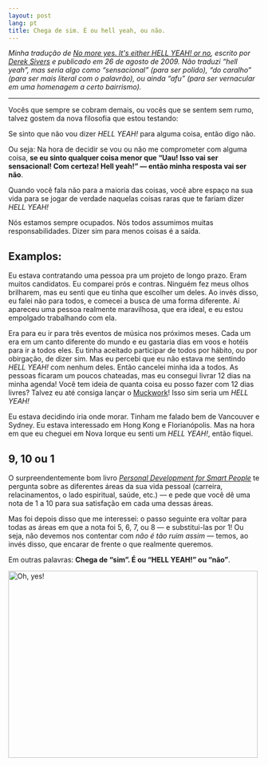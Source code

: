 ```yaml
---
layout: post
lang: pt
title: Chega de sim. É ou hell yeah, ou não.
---
```


_Minha tradução de [No more yes. It's either HELL YEAH! or no](https://sivers.org/hellyeah), escrito por [Derek Sivers](https://sivers.org) e publicado em 26 de agosto de 2009. Não traduzi “hell yeah”, mas seria algo como “sensacional” (para ser polido), “do caralho” (para ser mais literal com o palavrão), ou ainda “afu” (para ser vernacular em uma homenagem a certo bairrismo)._

* * *

Vocês que sempre se cobram demais, ou vocês que se sentem sem rumo, talvez gostem da nova filosofia que estou testando:

Se sinto que não vou dizer _HELL YEAH!_ para alguma coisa, então digo não.

Ou seja: Na hora de decidir se vou ou não me comprometer com alguma coisa, **se eu sinto qualquer coisa menor que “Uau! Isso vai ser sensacional! Com certeza! Hell yeah!” — então minha resposta vai ser não**.

Quando você fala não para a maioria das coisas, você abre espaço na sua vida para se jogar de verdade naquelas coisas raras que te fariam dizer _HELL YEAH!_

Nós estamos sempre ocupados. Nós todos assumimos muitas responsabilidades. Dizer sim para menos coisas é a saída.

## Examplos:

Eu estava contratando uma pessoa pra um projeto de longo prazo. Eram muitos candidatos. Eu comparei prós e contras. Ninguém fez meus olhos brilharem, mas eu senti que eu tinha que escolher um deles. Ao invés disso, eu falei não para todos, e comecei a busca de uma forma diferente. Aí apareceu uma pessoa realmente maravilhosa, que era ideal, e eu estou empolgado trabalhando com ela.

Era para eu ir para três eventos de música nos próximos meses. Cada um era em um canto diferente do mundo e eu gastaria dias em voos e hotéis para ir a todos eles. Eu tinha aceitado participar de todos por hábito, ou por obirgação, de dizer sim. Mas eu percebi que eu não estava me sentindo _HELL YEAH!_ com nenhum deles. Então cancelei minha ida a todos. As pessoas ficaram um poucos chateadas, mas eu consegui livrar 12 dias na minha agenda! Você tem ideia de quanta coisa eu posso fazer com 12 dias livres? Talvez eu até consiga lançar o [Muckwork](http://muckwork.com/)! Isso sim seria um _HELL YEAH!_

Eu estava decidindo iria onde morar. Tinham me falado bem de Vancouver e Sydney. Eu estava interessado em Hong Kong e Florianópolis. Mas na hora em que eu cheguei em Nova Iorque eu senti um _HELL YEAH!_, então fiquei.

## 9, 10 ou 1

O surpreendentemente bom livro [_Personal Development for Smart People_](https://sivers.org/book/PersonalDevelopmentForSmartPeople) te pergunta sobre as diferentes áreas da sua vida pessoal (carreira, relacinamentos, o lado espiritual, saúde, etc.) — e pede que você dê uma nota de 1 a 10 para sua satisfação em cada uma dessas áreas.

Mas foi depois disso que me interessei: o passo seguinte era voltar para todas as áreas em que a nota foi 5, 6, 7, ou 8 — e substitui-las por 1! Ou seja, não devemos nos contentar com _não é tão ruim assim_ — temos, ao invés disso, que encarar de frente o que realmente queremos.

Em outras palavras: **Chega de “sim”. É ou “HELL YEAH!” ou “não”**.

<p class="center"><a data-flickr-embed="true"  href="https://www.flickr.com/photos/lilivc/643831993/" title="Oh, yes!"><img src="https://farm2.staticflickr.com/1391/643831993_79c3454511.jpg" width="500" height="375" alt="Oh, yes!"></a><script async src="//embedr.flickr.com/assets/client-code.js" charset="utf-8"></script></p>
